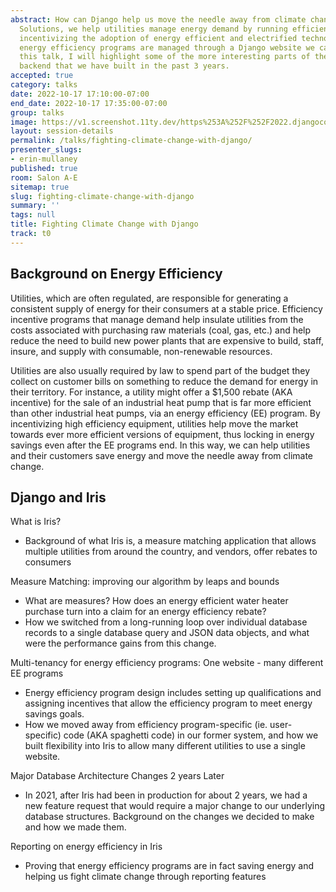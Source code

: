 ```yaml
---
abstract: How can Django help us move the needle away from climate change? At Energy
  Solutions, we help utilities manage energy demand by running efficiency programs
  incentivizing the adoption of energy efficient and electrified technologies. These
  energy efficiency programs are managed through a Django website we call Iris. In
  this talk, I will highlight some of the more interesting parts of the Iris Django
  backend that we have built in the past 3 years.
accepted: true
category: talks
date: 2022-10-17 17:10:00-07:00
end_date: 2022-10-17 17:35:00-07:00
group: talks
image: https://v1.screenshot.11ty.dev/https%253A%252F%252F2022.djangocon.us%252Fpresenters%252Ferin-mullaney%252Fopengraph%252F
layout: session-details
permalink: /talks/fighting-climate-change-with-django/
presenter_slugs:
- erin-mullaney
published: true
room: Salon A-E
sitemap: true
slug: fighting-climate-change-with-django
summary: ''
tags: null
title: Fighting Climate Change with Django
track: t0
---
```


Background on Energy Efficiency
--------------
Utilities, which are often regulated, are responsible for generating a consistent supply of energy for their consumers at a stable price. Efficiency incentive programs that manage demand help insulate utilities from the costs associated with purchasing raw materials (coal, gas, etc.) and help reduce the need to build new power plants that are expensive to build, staff, insure, and supply with consumable, non-renewable resources. 

Utilities are also usually required by law to spend part of the budget they collect on customer bills on something to reduce the demand for energy in their territory. For instance, a utility might offer a $1,500 rebate (AKA incentive) for the sale of an industrial heat pump that is far more efficient than other industrial heat pumps, via an energy efficiency (EE) program. By incentivizing high efficiency equipment, utilities help move the market towards ever more efficient versions of equipment, thus locking in energy savings even after the EE programs end. In this way, we can help utilities and their customers save energy and move the needle away from climate change.
 
Django and Iris 
---------
What is Iris? 
- Background of what Iris is, a measure matching application that allows multiple utilities from around the country, and vendors, offer rebates to consumers

Measure Matching: improving our algorithm by leaps and bounds
- What are measures? How does an energy efficient water heater purchase turn into a claim for an energy efficiency rebate?
- How we switched from a long-running loop over individual database records to a single database query and JSON data objects, and what were the performance gains from this change.

Multi-tenancy for energy efficiency programs: One website - many different EE programs
- Energy efficiency program design includes setting up qualifications and assigning incentives that allow the efficiency program to meet energy savings goals.
- How we moved away from efficiency program-specific (ie. user-specific) code (AKA spaghetti code) in our former system, and how we built flexibility into Iris to allow many different utilities to use a single website.

Major Database Architecture Changes 2 years Later
- In 2021, after Iris had been in production for about 2 years, we had a new feature request that would require a major change to our underlying database structures. Background on the changes we decided to make and how we made them.

Reporting on energy efficiency in Iris
- Proving that energy efficiency programs are in fact saving energy and helping us fight climate change through reporting features
